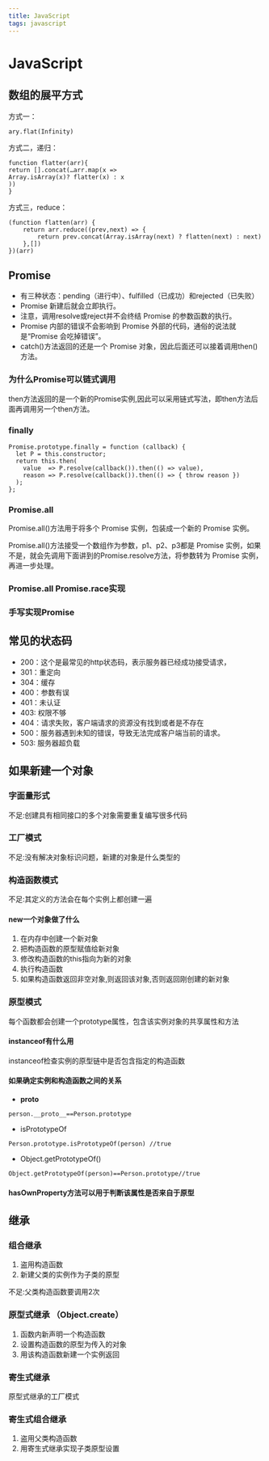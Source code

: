 ```yaml
---
title: JavaScript
tags: javascript
---
```

# JavaScript

## 数组的展平方式
方式一：
```
ary.flat(Infinity)
```
方式二，递归：
```
function flatter(arr){
return [].concat(…arr.map(x =>
Array.isArray(x)? flatter(x) : x
))
}
```

方式三，reduce：
```
(function flatten(arr) {
    return arr.reduce((prev,next) => {
        return prev.concat(Array.isArray(next) ? flatten(next) : next)
    },[])
})(arr)
```
## Promise
- 有三种状态：pending（进行中）、fulfilled（已成功）和rejected（已失败）
- Promise 新建后就会立即执行。
- 注意，调用resolve或reject并不会终结 Promise 的参数函数的执行。
- Promise 内部的错误不会影响到 Promise 外部的代码，通俗的说法就是“Promise 会吃掉错误”。
- catch()方法返回的还是一个 Promise 对象，因此后面还可以接着调用then()方法。
### 为什么Promise可以链式调用
then方法返回的是一个新的Promise实例,因此可以采用链式写法，即then方法后面再调用另一个then方法。
### finally
```
Promise.prototype.finally = function (callback) {
  let P = this.constructor;
  return this.then(
    value  => P.resolve(callback()).then(() => value),
    reason => P.resolve(callback()).then(() => { throw reason })
  );
};
```

### Promise.all
Promise.all()方法用于将多个 Promise 实例，包装成一个新的 Promise 实例。

Promise.all()方法接受一个数组作为参数，p1、p2、p3都是 Promise 实例，如果不是，就会先调用下面讲到的Promise.resolve方法，将参数转为 Promise 实例，再进一步处理。
### Promise.all Promise.race实现
### 手写实现Promise
## 常见的状态码
- 200：这个是最常见的http状态码，表示服务器已经成功接受请求，
- 301：重定向
- 304：缓存
- 400：参数有误
- 401：未认证
- 403: 权限不够 
- 404：请求失败，客户端请求的资源没有找到或者是不存在
- 500：服务器遇到未知的错误，导致无法完成客户端当前的请求。
- 503: 服务器超负载

## 如果新建一个对象
### 字面量形式
不足:创建具有相同接口的多个对象需要重复编写很多代码
### 工厂模式
不足:没有解决对象标识问题，新建的对象是什么类型的
### 构造函数模式
不足:其定义的方法会在每个实例上都创建一遍
#### new一个对象做了什么
1. 在内存中创建一个新对象
2. 把构造函数的原型赋值给新对象
3. 修改构造函数的this指向为新的对象
4. 执行构造函数
5. 如果构造函数返回非空对象,则返回该对象,否则返回刚创建的新对象

### 原型模式
每个函数都会创建一个prototype属性，包含该实例对象的共享属性和方法
#### instanceof有什么用
instanceof检查实例的原型链中是否包含指定的构造函数
#### 如果确定实例和构造函数之间的关系
- __proto__
```
person.__proto__==Person.prototype
```
- isPrototypeOf
```
Person.prototype.isPrototypeOf(person) //true
```
- Object.getPrototypeOf()
```
Object.getPrototypeOf(person)==Person.prototype//true
```
#### hasOwnProperty方法可以用于判断该属性是否来自于原型

## 继承
### 组合继承
1. 盗用构造函数
2. 新建父类的实例作为子类的原型

不足:父类构造函数要调用2次
### 原型式继承 （Object.create）
1. 函数内新声明一个构造函数
2. 设置构造函数的原型为传入的对象
3. 用该构造函数新建一个实例返回
### 寄生式继承
原型式继承的工厂模式
### 寄生式组合继承
1. 盗用父类构造函数
2. 用寄生式继承实现子类原型设置

